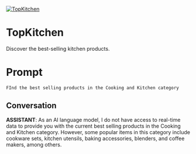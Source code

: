 
[![TopKitchen](https://flow-prompt-covers.s3.us-west-1.amazonaws.com/icon/futuristic/futu_2.png)]()
# TopKitchen 
Discover the best-selling kitchen products.

# Prompt

```
FInd the best selling products in the Cooking and Kitchen category
```

## Conversation

**ASSISTANT**: As an AI language model, I do not have access to real-time data to provide you with the current best selling products in the Cooking and Kitchen category. However, some popular items in this category include cookware sets, kitchen utensils, baking accessories, blenders, and coffee makers, among others.


